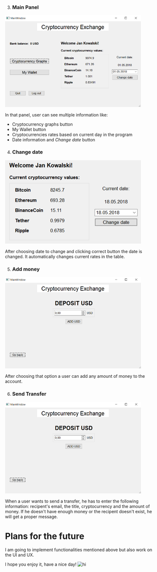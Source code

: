 3. ### Main Panel

<img src="images/mainPanel.png" width=450px>

In that panel, user can see multiple information like:
* Cryptocurrency graphs button 
* My Wallet button 
* Cryptocurrencies rates based on current day in the program
* Date information and *Change date* button

4. ### Change date

<img src="images/changeDate.png" width=450px>

After choosing date to change and clicking correct button the date is changed. It automatically changes current rates in the table.

5. ### Add money

<img src="images/addUSD.png" width=450px>

After choosing that option a user can add any amount of money to the account.

6. ### Send Transfer

<img src="images/addUSD.png" width=450px>

When a user wants to send a transfer, he has to enter the following information: recipent's email, the title, cryptocurrency and the amount of money.
If he doesn't have enough money or the recipent doesn't exist, he will get a proper message.

# Plans for the future
I am going to implement functionalities mentioned above but also work on the UI and UX. 

I hope you enjoy it, have a nice day! <img src="https://user-images.githubusercontent.com/1303154/88677602-1635ba80-d120-11ea-84d8-d263ba5fc3c0.gif" width="24px" alt="hi">